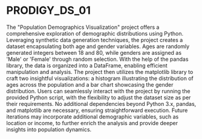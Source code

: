 # PRODIGY_DS_01
The "Population Demographics Visualization" project offers a comprehensive exploration of demographic distributions using Python. Leveraging synthetic data generation techniques, the project creates a dataset encapsulating both age and gender variables. Ages are randomly generated integers between 18 and 80, while genders are assigned as 'Male' or 'Female' through random selection. With the help of the pandas library, the data is organized into a DataFrame, enabling efficient manipulation and analysis. The project then utilizes the matplotlib library to craft two insightful visualizations: a histogram illustrating the distribution of ages across the population and a bar chart showcasing the gender distribution. Users can seamlessly interact with the project by running the provided Python script, with the flexibility to adjust the dataset size as per their requirements. No additional dependencies beyond Python 3.x, pandas, and matplotlib are necessary, ensuring straightforward execution. Future iterations may incorporate additional demographic variables, such as location or income, to further enrich the analysis and provide deeper insights into population dynamics.
